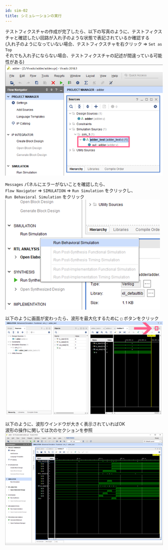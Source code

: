 ```yaml
---
id: sim-02
title: シミュレーションの実行
---
```

テストフィクスチャの作成が完了したら、以下の写真のように、テストフィクスチャと確認したい回路が入れ子のような状態で表記されているか確認する  
(入れ子のようになっていない場合、テストフィクスチャを右クリック => `Set as Top`  
 それでも入れ子にならない場合、テストフィクスチャの記述が間違っている可能性がある)
![set_top_module](assets/3_sim/3-11_set_top_module.png)

`Messages` パネルにエラーがないことを確認したら、  
`Flow Navigator` => `SIMULATION` => `Run Simulation` をクリックし、  
`Run Behavioral Simulation` をクリック
![run_sim_1](assets/3_sim/3-12_run_sim.png)

以下のように画面が変わったら、波形を最大化するために `□` ボタンをクリック
![run_sim_2](assets/3_sim/3-13_run_sim.png)

以下のように、波形ウインドウが大きく表示されていればOK  
波形の操作に関しては次のセクションを参照
![wave](assets/3_sim/3-14_wave_maximize.png)